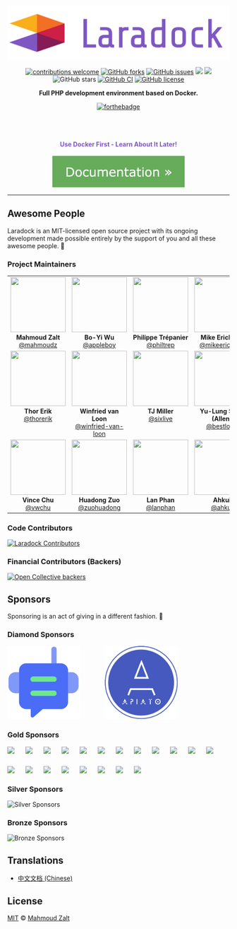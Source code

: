 <p align="center">
    <img src="/.github/home-page-images/laradock-logo.jpg?raw=true" alt="Laradock Logo"/>
</p>

<p align="center">
   <a href="https://laradock.io/contributing"><img src="https://img.shields.io/badge/contributions-welcome-brightgreen.svg?style=flat" alt="contributions welcome"></a>
   <a href="https://github.com/laradock/laradock/network"><img src="https://img.shields.io/github/forks/laradock/laradock.svg" alt="GitHub forks"></a>
   <a href="https://github.com/laradock/laradock/issues"><img src="https://img.shields.io/github/issues/laradock/laradock.svg" alt="GitHub issues"></a>
   <a href="https://github.com/laradock/laradock/stargazers"><a href="#backers" alt="sponsors on Open Collective"><img src="https://opencollective.com/laradock/backers/badge.svg" /></a> <a href="#sponsors" alt="Sponsors on Open Collective"><img src="https://opencollective.com/laradock/sponsors/badge.svg" /></a> <img src="https://img.shields.io/github/stars/laradock/laradock.svg" alt="GitHub stars"></a>
   <a href="https://github.com/laradock/laradock/actions/workflows/main-ci.yml"><img src="https://github.com/laradock/laradock/actions/workflows/main-ci.yml/badge.svg" alt="GitHub CI"></a>
   <a href="https://raw.githubusercontent.com/laradock/laradock/master/LICENSE"><img src="https://img.shields.io/badge/license-MIT-blue.svg" alt="GitHub license"></a>
</p>

<p align="center"><b>Full PHP development environment based on Docker.</b></p>

<p align="center">
    <a href="https://zalt.me"><img src="http://forthebadge.com/images/badges/built-by-developers.svg" alt="forthebadge" width="180"></a>
</p>

<br>
<br>

<h4 align="center" style="color:#7d58c2">Use Docker First - Learn About It Later!</h4>

<p align="center">
 <a href="https://laradock.io">
    <img src="https://raw.githubusercontent.com/laradock/laradock/master/.github/home-page-images/documentation-button.png" width="300px" alt="Laradock Documentation"/>
 </a>
</p>

---

## Awesome People

Laradock is an MIT-licensed open source project with its ongoing development made possible entirely by the support of you and all these awesome people. 💜

### Project Maintainers

<table>
  <tbody>
    <tr>
        <td align="center" valign="top">
            <img width="125" height="125" src="https://github.com/mahmoudz.png?s=150">
            <br>
            <strong>Mahmoud Zalt</strong>
            <br>
            <a href="https://github.com/Mahmoudz">@mahmoudz</a>
        </td>
        <td align="center" valign="top">
            <img width="125" height="125" src="https://github.com/appleboy.png?s=150">
            <br>
            <strong>Bo-Yi Wu</strong>
            <br>
            <a href="https://github.com/appleboy">@appleboy</a>
        </td>
        <td align="center" valign="top">
            <img width="125" height="125" src="https://github.com/philtrep.png?s=150">
            <br>
            <strong>Philippe Trépanier</strong>
            <br>
            <a href="https://github.com/philtrep">@philtrep</a>
        </td>
        <td align="center" valign="top">
            <img width="125" height="125" src="https://github.com/mikeerickson.png?s=150">
            <br>
            <strong>Mike Erickson</strong>
            <br>
            <a href="https://github.com/mikeerickson">@mikeerickson</a>
        </td>
        <td align="center" valign="top">
            <img width="125" height="125" src="https://github.com/zeroc0d3.png?s=150">
            <br>
            <strong>Dwi Fahni Denni</strong>
            <br>
            <a href="https://github.com/zeroc0d3">@zeroc0d3</a>
        </td>
     </tr>
     <tr>
        <td align="center" valign="top">
            <img width="125" height="125" src="https://github.com/thorerik.png?s=150">
            <br>
            <strong>Thor Erik</strong>
            <br>
            <a href="https://github.com/thorerik">@thorerik</a>
        </td>
        <td align="center" valign="top">
            <img width="125" height="125" src="https://github.com/winfried-van-loon.png?s=150">
            <br>
            <strong>Winfried van Loon</strong>
            <br>
            <a href="https://github.com/winfried-van-loon">@winfried-van-loon</a>
        </td>
        <td align="center" valign="top">
            <img width="125" height="125" src="https://github.com/sixlive.png?s=150">
            <br>
            <strong>TJ Miller</strong>
            <br>
            <a href="https://github.com/sixlive">@sixlive</a>
        </td>
        <td align="center" valign="top">
            <img width="125" height="125" src="https://github.com/bestlong.png?s=150">
            <br>
            <strong>Yu-Lung Shao (Allen)</strong>
            <br>
            <a href="https://github.com/bestlong">@bestlong</a>
        </td>
        <td align="center" valign="top">
            <img width="125" height="125" src="https://github.com/urukalo.png?s=150">
            <br>
            <strong>Milan Urukalo</strong>
            <br>
            <a href="https://github.com/urukalo">@urukalo</a>
        </td>
     </tr>
     <tr>
        <td align="center" valign="top">
            <img width="125" height="125" src="https://github.com/vwchu.png?s=150">
            <br>
            <strong>Vince Chu</strong>
            <br>
            <a href="https://github.com/vwchu">@vwchu</a>
        </td>
        <td align="center" valign="top">
            <img width="125" height="125" src="https://github.com/zuohuadong.png?s=150">
            <br>
            <strong>Huadong Zuo</strong>
            <br>
            <a href="https://github.com/zuohuadong">@zuohuadong</a>
        </td>
        <td align="center" valign="top">
            <img width="125" height="125" src="https://github.com/lanphan.png?s=150">
            <br>
            <strong>Lan Phan</strong>
            <br>
            <a href="https://github.com/lanphan">@lanphan</a>
        </td>
        <td align="center" valign="top">
            <img width="125" height="125" src="https://github.com/ahkui.png?s=150">
            <br>
            <strong>Ahkui</strong>
            <br>
            <a href="https://github.com/ahkui">@ahkui</a>
        </td>
        <td align="center" valign="top">
            <img width="125" height="125" src="https://raw.githubusercontent.com/laradock/laradock/master/.github/home-page-images/join-us.png">
            <br>
            <strong>< Join Us ></strong>
            <br>
            <a href="https://github.com/laradock">@laradock</a>
        </td>
     </tr>
  </tbody>
</table>

### Code Contributors

[![Laradock Contributors](https://opencollective.com/laradock/contributors.svg?width=890&button=false&isActive=true)](https://github.com/laradock/laradock/graphs/contributors)

### Financial Contributors (Backers)

[![Open Collective backers](https://opencollective.com/laradock/tiers/awesome-backers.svg?width=800&avatarHeight=65&button=false&isActive=true)](https://opencollective.com/laradock#contributors)

## Sponsors

Sponsoring is an act of giving in a different fashion. 🌱

### Diamond Sponsors

<p align="left">
  <a href="https://smart.sista.ai/?utm_source=docs_laradock&utm_medium=sponsor&utm_campaign=github_readme_page" target="_blank"><img src="https://raw.githubusercontent.com/laradock/laradock/master/.github/home-page-images/custom-sponsors/sista-ai-icon.png" height="165px" alt="Sista AI - Plug-and-Play AI Assistant." style="margin-right: 4em;"></a><a href="http://apiato.io/" target="_blank"><img src="https://raw.githubusercontent.com/laradock/laradock/master/.github/home-page-images/custom-sponsors/apiato.png" height="165px" alt="Apiato - A powerful PHP framework for building scalable, enterprise-grade APIs!"></a>
</p>

### Gold Sponsors

<div style="display: flex; flex-wrap: wrap; gap: 25px; justify-content: left; align-items: left;">
  <a href="https://opencollective.com/laradock/tiers/gold-sponsors/0/website" target="_blank" rel="sponsored"><img src="https://opencollective.com/laradock/tiers/gold-sponsors/0/avatar.svg?avatarHeight=100" height="115" /></a>
  <a href="https://opencollective.com/laradock/tiers/gold-sponsors/1/website" target="_blank" rel="sponsored"><img src="https://opencollective.com/laradock/tiers/gold-sponsors/1/avatar.svg?avatarHeight=100" height="115" /></a>
  <a href="https://opencollective.com/laradock/tiers/gold-sponsors/2/website" target="_blank" rel="sponsored"><img src="https://opencollective.com/laradock/tiers/gold-sponsors/2/avatar.svg?avatarHeight=100" height="115" /></a>
  <a href="https://opencollective.com/laradock/tiers/gold-sponsors/3/website" target="_blank" rel="sponsored"><img src="https://opencollective.com/laradock/tiers/gold-sponsors/3/avatar.svg?avatarHeight=100" height="115" /></a>
  <a href="https://opencollective.com/laradock/tiers/gold-sponsors/4/website" target="_blank" rel="sponsored"><img src="https://opencollective.com/laradock/tiers/gold-sponsors/4/avatar.svg?avatarHeight=100" height="115" /></a>
  <a href="https://opencollective.com/laradock/tiers/gold-sponsors/5/website" target="_blank" rel="sponsored"><img src="https://opencollective.com/laradock/tiers/gold-sponsors/5/avatar.svg?avatarHeight=100" height="115" /></a>
  <a href="https://opencollective.com/laradock/tiers/gold-sponsors/6/website" target="_blank" rel="sponsored"><img src="https://opencollective.com/laradock/tiers/gold-sponsors/6/avatar.svg?avatarHeight=100" height="115" /></a>
  <a href="https://opencollective.com/laradock/tiers/gold-sponsors/7/website" target="_blank" rel="sponsored"><img src="https://opencollective.com/laradock/tiers/gold-sponsors/7/avatar.svg?avatarHeight=100" height="115" /></a>
  <a href="https://opencollective.com/laradock/tiers/gold-sponsors/8/website" target="_blank" rel="sponsored"><img src="https://opencollective.com/laradock/tiers/gold-sponsors/8/avatar.svg?avatarHeight=100" height="115" /></a>
  <a href="https://opencollective.com/laradock/tiers/gold-sponsors/9/website" target="_blank" rel="sponsored"><img src="https://opencollective.com/laradock/tiers/gold-sponsors/9/avatar.svg?avatarHeight=100" height="115" /></a>
  <a href="https://opencollective.com/laradock/tiers/gold-sponsors/10/website" target="_blank" rel="sponsored"><img src="https://opencollective.com/laradock/tiers/gold-sponsors/10/avatar.svg?avatarHeight=100" height="115" /></a>
  <a href="https://opencollective.com/laradock/tiers/gold-sponsors/11/website" target="_blank" rel="sponsored"><img src="https://opencollective.com/laradock/tiers/gold-sponsors/11/avatar.svg?avatarHeight=100" height="115" /></a>
  <a href="https://opencollective.com/laradock/tiers/gold-sponsors/12/website" target="_blank" rel="sponsored"><img src="https://opencollective.com/laradock/tiers/gold-sponsors/12/avatar.svg?avatarHeight=100" height="115" /></a>
  <a href="https://opencollective.com/laradock/tiers/gold-sponsors/13/website" target="_blank" rel="sponsored"><img src="https://opencollective.com/laradock/tiers/gold-sponsors/13/avatar.svg?avatarHeight=100" height="115" /></a>
  <a href="https://opencollective.com/laradock/tiers/gold-sponsors/14/website" target="_blank" rel="sponsored"><img src="https://opencollective.com/laradock/tiers/gold-sponsors/14/avatar.svg?avatarHeight=100" height="115" /></a>
  <a href="https://opencollective.com/laradock/tiers/gold-sponsors/15/website" target="_blank" rel="sponsored"><img src="https://opencollective.com/laradock/tiers/gold-sponsors/15/avatar.svg?avatarHeight=100" height="115" /></a>
  <a href="https://opencollective.com/laradock/tiers/gold-sponsors/16/website" target="_blank" rel="sponsored"><img src="https://opencollective.com/laradock/tiers/gold-sponsors/16/avatar.svg?avatarHeight=100" height="115" /></a>
  <a href="https://opencollective.com/laradock/tiers/gold-sponsors/17/website" target="_blank" rel="sponsored"><img src="https://opencollective.com/laradock/tiers/gold-sponsors/17/avatar.svg?avatarHeight=100" height="115" /></a>
  <a href="https://opencollective.com/laradock/tiers/gold-sponsors/18/website" target="_blank" rel="sponsored"><img src="https://opencollective.com/laradock/tiers/gold-sponsors/18/avatar.svg?avatarHeight=100" height="115" /></a>
  <a href="https://opencollective.com/laradock/tiers/gold-sponsors/19/website" target="_blank" rel="sponsored"><img src="https://opencollective.com/laradock/tiers/gold-sponsors/19/avatar.svg?avatarHeight=100" height="115" /></a>
</div>

### Silver Sponsors

![Silver Sponsors](https://opencollective.com/laradock/tiers/silver-sponsors.svg?avatarHeight=90&width=800&format=svg&button=false&background=%231B1B1D)

### Bronze Sponsors

![Bronze Sponsors](https://opencollective.com/laradock/tiers/bronze-sponsors.svg?avatarHeight=65&width=800&format=svg&button=false&background=%231B1B1D)

## Translations

- [中文文档 (Chinese)](./README-zh.md)

## License

[MIT](https://github.com/laradock/laradock/blob/master/LICENSE) © [Mahmoud Zalt](https://zalt.me/)

